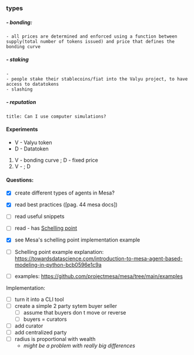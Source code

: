  
### types
##### - bonding:
	- all prices are determined and enforced using a function between supply(total number of tokens issued) and price that defines the bonding curve
##### - staking
	- 
	- people stake their stablecoins/fiat into the Valyu project, to have access to datatokens
	- slashing
#####  - reputation
```ad-question
title: Can I use computer simulations?

```



#### Experiments
- V - Valyu token
- D - Datatoken

1. V - bonding curve ; D - fixed price
2. V - ; D






#### Questions:
- [x] create different types of agents in Mesa?
- [x] read best practices ([pag. 44 mesa docs])
- [ ] read useful snippets 
- [ ] read - has [Schelling point](http://nifty.stanford.edu/2014/mccown-schelling-model-segregation/) 
- [x] see Mesa's schelling point implementation example 
- [ ] Schelling point example explanation: https://towardsdatascience.com/introduction-to-mesa-agent-based-modeling-in-python-bcb0596e1c9a
- [ ] examples: https://github.com/projectmesa/mesa/tree/main/examples


Implementation:
- [ ] turn it into a CLI tool
- [ ] create a simple 2 party sytem buyer seller 
	- [ ] assume that buyers don t move or reverse
	- [ ] buyers = curators
- [ ] add curator
- [ ] add centralized party 
- [ ] radius is proportional with wealth
	- *might be a problem with really big differences*


